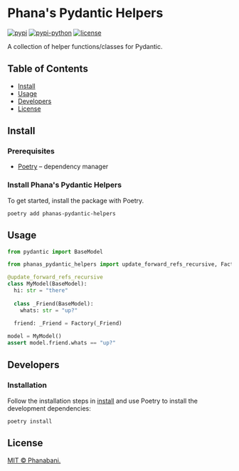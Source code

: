 # Phana's Pydantic Helpers

[![pypi](https://img.shields.io/pypi/v/phanas-pydantic-helpers)]()
[![pypi-python](https://img.shields.io/pypi/pyversions/phanas-pydantic-helpers)]()
[![license](https://img.shields.io/github/license/phanabani/phanas-pydantic-helpers)](LICENSE)

A collection of helper functions/classes for Pydantic.

## Table of Contents

- [Install](#install)
- [Usage](#usage)
- [Developers](#developers)
- [License](#license)

## Install

### Prerequisites

- [Poetry](https://python-poetry.org/docs/#installation) – dependency manager

### Install Phana's Pydantic Helpers

To get started, install the package with Poetry.

```shell
poetry add phanas-pydantic-helpers
```

## Usage

```python
from pydantic import BaseModel

from phanas_pydantic_helpers import update_forward_refs_recursive, Factory

@update_forward_refs_recursive
class MyModel(BaseModel):
  hi: str = "there"
  
  class _Friend(BaseModel):
    whats: str = "up?"
    
  friend: _Friend = Factory(_Friend)

model = MyModel()
assert model.friend.whats == "up?"
```

## Developers

### Installation

Follow the installation steps in [install](#install) and use Poetry to 
install the development dependencies:

```shell
poetry install
```

## License

[MIT © Phanabani.](LICENSE)
